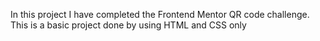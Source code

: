 In this project I have completed the Frontend Mentor QR code challenge.
This is a basic project done by using HTML and CSS only
